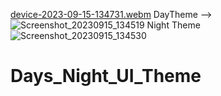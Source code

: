 [device-2023-09-15-134731.webm](https://github.com/nishitaHyperlink/Days_Night_UI_Theme/assets/141806047/0d01787e-7981-4852-a364-87053dabe6b3)
DayTheme -->
![Screenshot_20230915_134519](https://github.com/nishitaHyperlink/Days_Night_UI_Theme/assets/141806047/5bdc3bae-7bb6-4dbc-98c7-457818e090fa)
Night Theme
![Screenshot_20230915_134530](https://github.com/nishitaHyperlink/Days_Night_UI_Theme/assets/141806047/608cef60-56d5-4e9f-aa19-8606516aaaaa)

# Days_Night_UI_Theme
